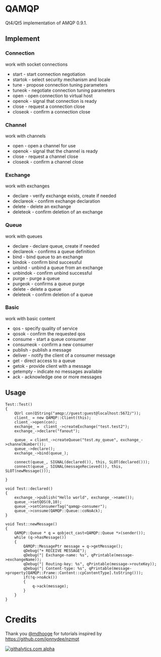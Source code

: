 QAMQP
=============
Qt4/Qt5 implementation of AMQP 0.9.1.

Implement
------------
### Connection
work with socket connections

* start - start connection negotiation
* startok - select security mechanism and locale
* tune - propose connection tuning parameters
* tuneok - negotiate connection tuning parameters
* open - open connection to virtual host
* openok - signal that connection is ready
* close - request a connection close
* closeok - confirm a connection close

### Channel
work with channels

* open - open a channel for use
* openok - signal that the channel is ready
* close - request a channel close
* closeok - confirm a channel close

### Exchange 
work with exchanges

* declare - verify exchange exists, create if needed
* declareok - confirm exchange declaration
* delete - delete an exchange
* deleteok - confirm deletion of an exchange

### Queue 
work with queues 

* declare - declare queue, create if needed
* declareok - confirms a queue definition
* bind - bind queue to an exchange
* bindok - confirm bind successful
* unbind - unbind a queue from an exchange
* unbindok - confirm unbind successful
* purge - purge a queue
* purgeok - confirms a queue purge
* delete - delete a queue
* deleteok - confirm deletion of a queue

### Basic
work with basic content 

* qos - specify quality of service
* qosok - confirm the requested qos
* consume - start a queue consumer
* consumeok - confirm a new consumer
* publish - publish a message
* deliver - notify the client of a consumer message
* get - direct access to a queue
* getok - provide client with a message
* getempty - indicate no messages available
* ack - acknowledge one or more messages

Usage
------------

    Test::Test()	
	{
		QUrl con(QString("amqp://guest:guest@localhost:5672/"));
		client_ = new QAMQP::Client(this);
		client_->open(con);
		exchange_ =  client_->createExchange("test.test2");
		exchange_->declare("fanout");

		queue_ = client_->createQueue("test.my_queue", exchange_->channelNumber());
		queue_->declare();
		exchange_->bind(queue_);

		connect(queue_, SIGNAL(declared()), this, SLOT(declared()));
		connect(queue_, SIGNAL(messageRecieved()), this, SLOT(newMessage()));	

	}

	void Test::declared()
	{
		exchange_->publish("Hello world", exchange_->name());
		queue_->setQOS(0,10);
		queue_->setConsumerTag("qamqp-consumer");
		queue_->consume(QAMQP::Queue::coNoAck);
	}

	void Test::newMessage()
	{
		QAMQP::Queue * q = qobject_cast<QAMQP::Queue *>(sender());
		while (q->hasMessage())
		{
			QAMQP::MessagePtr message = q->getMessage();
			qDebug("+ RECEIVE MESSAGE");
			qDebug("| Exchange-name: %s", qPrintable(message->exchangeName));
			qDebug("| Routing-key: %s", qPrintable(message->routeKey));
			qDebug("| Content-type: %s", qPrintable(message->property[QAMQP::Frame::Content::cpContentType].toString()));
			if(!q->noAck())
			{
				q->ack(message);
			}
		}
	}
Credits
================
Thank you  [@mdhooge](https://github.com/mdhooge) for tutorials inspired by https://github.com/jonnydee/nzmqt
	
[![githalytics.com alpha](https://cruel-carlota.pagodabox.com/fda6b79d2e88186cba0c70e204c4f10b "githalytics.com")](http://githalytics.com/fuCtor/QAMQP)
